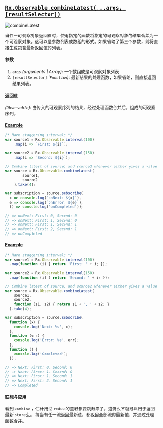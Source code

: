 ## [`Rx.Observable.combineLatest(...args, [resultSelector])`](https://github.com/Reactive-Extensions/RxJS/blob/master/src/core/linq/observable/combinelatest.js)

![combineLatest](http://reactivex.io/documentation/operators/images/combineLatest.png)

当任一可观察对象返回值时，使用指定的函数将指定的可观察对象的结果合并为一个可观察对象。这可以是参数列表或数组的形式。如果省略了第三个参数，则将直接生成包含最新返回值的列表。

#### 参数
1. `args` *(arguments | Array)*: 一个数组或是可观察对象列表
1. `[resultSelector]` *(`Function`)*: 最新结果的处理函数，如果省略，则直接返回结果列表。

#### 返回值
*(`Observable`)*: 由传入的可观察序列的结果，经过处理函数合并后，组成的可观察序列。

#### [Example](http://jsbin.com/kewig/4/edit?js,console)

```js
/* Have staggering intervals */
var source1 = Rx.Observable.interval(100)
    .map(i => `First: ${i}`);

var source2 = Rx.Observable.interval(150)
    .map(i => `Second: ${i}`);

// Combine latest of source1 and source2 whenever either gives a value
var source = Rx.Observable.combineLatest(
        source1,
        source2
    ).take(4);

var subscription = source.subscribe(
  x => console.log(`onNext: ${x}`),
  e => console.log(`onError: ${e}`),
  () => console.log('onCompleted'));

// => onNext: First: 0, Second: 0
// => onNext: First: 1, Second: 0
// => onNext: First: 1, Second: 1
// => onNext: First: 2, Second: 1
// => onCompleted
```

#### [Example](http://jsbin.com/kewig/2/edit?js,console)

```js
/* Have staggering intervals */
var source1 = Rx.Observable.interval(100)
  .map(function (i) { return 'First: ' + i; });

var source2 = Rx.Observable.interval(150)
  .map(function (i) { return 'Second: ' + i; });

// Combine latest of source1 and source2 whenever either gives a value
var source = Rx.Observable.combineLatest(
    source1,
    source2,
    function (s1, s2) { return s1 + ', ' + s2; }
  ).take(4);

var subscription = source.subscribe(
  function (x) {
    console.log('Next: %s', x);
  },
  function (err) {
    console.log('Error: %s', err);
  },
  function () {
    console.log('Completed');
  });

// => Next: First: 0, Second: 0
// => Next: First: 1, Second: 0
// => Next: First: 1, Second: 1
// => Next: First: 2, Second: 1
// => Completed
```


#### 联想与应用

看到 `combine` ，估计用过 `redux` 的童鞋都要跳起来了，这特么不就可以用于返回最新 `store`么。
每当有任一流返回最新值，都返回全部流的最新值，并通过处理函数合并。
